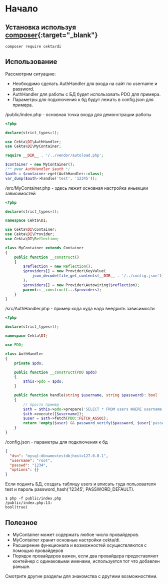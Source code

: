 # Начало

## Установка используя [composer](https://getcomposer.org/){:target="_blank"}

```
composer require cekta/di
```

## Использование

Рассмотрим ситуацию:
 * Необходимо сделать AuthHandler для входа на сайт по username и password.
 * AuthHandler для работы с БД будет использовать PDO для примера.
 * Параметры для подключения к бд будут лежать в config.json для примера.
 
/public/index.php - основная точка входа для демонстрации работы
```php 
<?php

declare(strict_types=1);

use Cekta\DI\AuthHandler;
use Cekta\DI\MyContainer;

require __DIR__ . '/../vendor/autoload.php';

$container = new MyContainer();
/** @var AuthHandler $auth */
$auth = $container->get(AuthHandler::class);
var_dump($auth->handle('test', '12345'));
```

/src/MyContainer.php - здесь лежит основная настройка иньекции зависимостей
```php 
<?php

declare(strict_types=1);

namespace Cekta\DI;

use Cekta\DI\Container;
use Cekta\DI\Provider;
use Cekta\DI\Reflection;

class MyContainer extends Container
{
    public function __construct()
    {
        $reflection = new Reflection();
        $providers[] = new Provider\KeyValue(
            json_decode(file_get_contents(__DIR__ . '/../config.json'), true)
        );
        $providers[] = new Provider\Autowiring($reflection);
        parent::__construct(...$providers);
    }
}
```

/src/AuthHandler.php - пример кода куда надо внедрить зависимости
```php 
<?php

declare(strict_types=1);

namespace Cekta\DI;

use PDO;

class AuthHandler
{
    private $pdo;

    public function __construct(PDO $pdo)
    {
        $this->pdo = $pdo;
    }

    public function handle(string $username, string $password): bool
    {
        // просто пример
        $sth = $this->pdo->prepare('SELECT * FROM users WHERE username = ?');
        $sth->execute([$username]);
        $user = $sth->fetch(PDO::FETCH_ASSOC);
        return !empty($user) && password_verify($password, $user['password']);
    }
}
```

/config.json - параметры для подключения к бд
```json
{
  "dsn": "mysql:dbname=testdb;host=127.0.0.1",
  "username": "root",
  "passwd": "1234",
  "options": {}
}
```

Если поднять БД, создать таблицу users и вписать туда пользователя test и пароль password_hash('12345', PASSWORD_DEFAULT).

```
$ php -f public/index.php 
/public/index.php:13:
bool(true)
```

## Полезное

 * MyContainer может содержать любое число провайдеров.
 * MyContainer хранит основные настройки cekta/di.
 * Расширение функционала и возможностей осуществляются с помощью провайдеров
 * Порядок провайдеров важен, если два провайдера предоставляют контейнер с одинаковыми именами, 
    используется тот что добавлен раньше.

Смотрите другие разделы для знакомства с другими возможностями.

